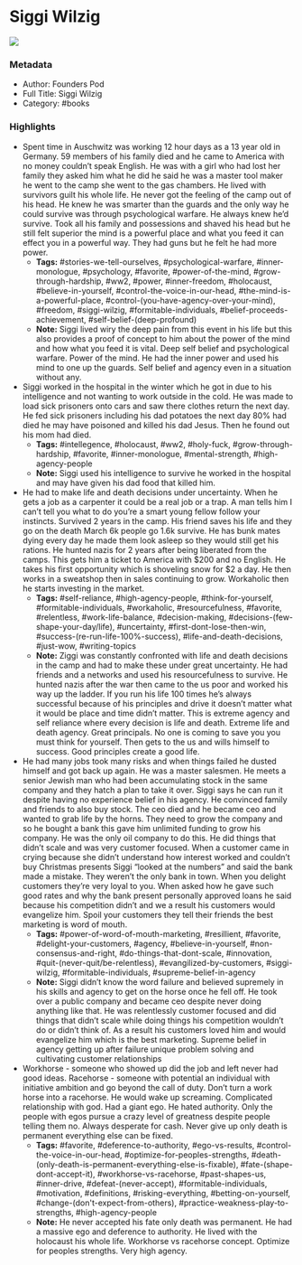 # Siggi Wilzig

![](https://readwise-assets.s3.amazonaws.com/static/images/default-book-icon-6.71d9a01814f7.png)

### Metadata

- Author: Founders Pod 
- Full Title: Siggi Wilzig
- Category: #books

### Highlights

- Spent time in Auschwitz was working 12 hour days as a 13 year old in Germany. 59 members of his family died and he came to America with no money couldn’t speak English.
  He was with a girl who had lost her family they asked him what he did he said he was a master tool maker he went to the camp she went to the gas chambers. He lived with survivors guilt his whole life. He never got the feeling of the camp out of his head.
  He knew he was smarter than the guards and the only way he could survive was through psychological warfare. He always knew he’d survive. Took all his family and possessions and shaved his head but he still felt superior the mind is a powerful place and what you feed it can effect you in a powerful way. They had guns but he felt he had more power.
    - **Tags:** #stories-we-tell-ourselves, #psychological-warfare, #inner-monologue, #psychology, #favorite, #power-of-the-mind, #grow-through-hardship, #ww2, #power, #inner-freedom, #holocaust, #believe-in-yourself, #control-the-voice-in-our-head, #the-mind-is-a-powerful-place, #control-(you-have-agency-over-your-mind), #freedom, #siggi-wilzig, #formitable-individuals, #belief-proceeds-achievement, #self-belief-(deep-profound)
    - **Note:** Siggi lived wiry the deep pain from this event in his life but this also provides a proof of concept to him about the power of the mind and how what you feed it is vital.
      Deep self belief and psychological warfare. Power of the mind. He had the inner power and used his mind to one up the guards. Self belief and agency even in a situation without any.
- Siggi worked in the hospital in the winter which he got in due to his intelligence and not wanting to work outside in the cold. He was made to load sick prisoners onto cars and saw there clothes return the next day. He fed sick prisoners including his dad potatoes the next day 80% had died he may have poisoned and killed his dad Jesus. Then he found out his mom had died.
    - **Tags:** #intellegence, #holocaust, #ww2, #holy-fuck, #grow-through-hardship, #favorite, #inner-monologue, #mental-strength, #high-agency-people
    - **Note:** Siggi used his intelligence to survive he worked in the hospital and may have given his dad food that killed him.
- He had to make life and death decisions under uncertainty. When he gets a job as a carpenter it could be a real job or a trap. A man tells him I can’t tell you what to do you’re a smart young fellow follow your instincts. Survived 2 years in the camp. His friend saves his life and they go on the death March 6k people go 1.6k survive. He has bunk mates dying every day he made them look asleep so they would still get his rations.
  He hunted nazis for 2 years after being liberated from the camps. This gets him a ticket to America with $200 and no English. He takes his first opportunity which is shoveling snow for $2 a day. He then works in a sweatshop then in sales continuing to grow. Workaholic then he starts investing in the market.
    - **Tags:** #self-reliance, #high-agency-people, #think-for-yourself, #formitable-individuals, #workaholic, #resourcefulness, #favorite, #relentless, #work-life-balance, #decision-making, #decisions-(few-shape-your-day/life), #uncertainty, #first-dont-lose-then-win, #success-(re-run-life-100%-success), #life-and-death-decisions, #just-wow, #writing-topics
    - **Note:** Ziggi was constantly confronted with life and death decisions in the camp and had to make these under great uncertainty. He had friends and a networks and used his resourcefulness to survive. He hunted nazis after the war then came to the us poor and worked his way up the ladder. If you run his life 100 times he’s always successful because of his principles and drive it doesn’t matter what it would be place and time didn’t matter.
      This is extreme agency and self reliance where every decision is life and death. Extreme life and death agency. Great principals. No one is coming to save you you must think for yourself. Then gets to the us and wills himself to success. Good principles create a good life.
- He had many jobs took many risks and when things failed he dusted himself and got back up again. He was a master salesmen. He meets a senior Jewish man who had been accumulating stock in the same company and they hatch a plan to take it over. Siggi says he can run it despite having no experience belief in his agency. He convinced family and friends to also buy stock. The ceo died and he became ceo and wanted to grab life by the horns. They need to grow the company and so he bought a bank this gave him unlimited funding to grow his company. He was the only oil company to do this. He did things that didn’t scale and was very customer focused. When a customer came in crying because she didn’t understand how interest worked and couldn’t buy Christmas presents Siggi “looked at the numbers” and said the bank made a mistake. They weren’t the only bank in town. When you delight customers they’re very loyal to you. When asked how he gave such good rates and why the bank present personally approved loans he said because his competition didn’t and we a result his customers would evangelize him. Spoil your customers they tell their friends the best marketing is word of mouth.
    - **Tags:** #power-of-word-of-mouth-marketing, #resillient, #favorite, #delight-your-customers, #agency, #believe-in-yourself, #non-consensus-and-right, #do-things-that-dont-scale, #innovation, #quit-(never-quit/be-relentless), #evangilized-by-customers, #siggi-wilzig, #formitable-individuals, #supreme-belief-in-agency
    - **Note:** Siggi didn’t know the word failure and believed supremely in his skills and agency to get on the horse once he fell off.
      He took over a public company and became ceo despite never doing anything like that.
      He was relentlessly customer focused and did things that didn’t scale while doing things his competition wouldn’t do or didn’t think of. As a result his customers loved him and would evangelize him which is the best marketing.
      Supreme belief in agency getting up after failure unique problem solving and cultivating customer relationships
- Workhorse - someone who showed up did the job and left never had good ideas.
  Racehorse - someone with potential an individual with initiative ambition and go beyond the call of duty.
  Don’t turn a work horse into a racehorse.
  He would wake up screaming. Complicated relationship with god.
  Had a giant ego. He hated authority. Only the people with egos pursue a crazy level of greatness despite people telling them no. Always desperate for cash.
  Never give up only death is permanent everything else can be fixed.
    - **Tags:** #favorite, #deference-to-authority, #ego-vs-results, #control-the-voice-in-our-head, #optimize-for-peoples-strengths, #death-(only-death-is-permanent-everything-else-is-fixable), #fate-(shape-dont-accept-it), #workhorse-vs-racehorse, #past-shapes-us, #inner-drive, #defeat-(never-accept), #formitable-individuals, #motivation, #definitions, #risking-everything, #betting-on-yourself, #change-(don't-expect-from-others), #practice-weakness-play-to-strengths, #high-agency-people
    - **Note:** He never accepted his fate only death was permanent. He had a massive ego and deference to authority. He lived with the holocaust his whole life.
      Workhorse vs racehorse concept. Optimize for peoples strengths. Very high agency.
